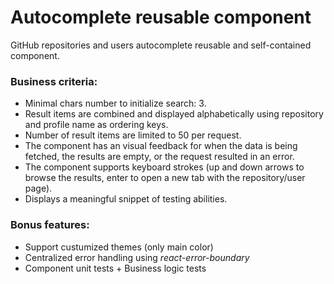 # Autocomplete reusable component

GitHub repositories and users autocomplete reusable and self-contained component.

### Business criteria:

- Minimal chars number to initialize search: 3.
- Result items are combined and displayed alphabetically using repository and profile
  name as ordering keys.
- Number of result items are limited to 50 per request.
- The component has an visual feedback for when the data is being fetched, the
  results are empty, or the request resulted in an error.
- The component supports keyboard strokes (up and down arrows to browse the results,
  enter to open a new tab with the repository/user page).
- Displays a meaningful snippet of testing abilities.

### Bonus features:

- Support custumized themes (only main color)
- Centralized error handling using _react-error-boundary_
- Component unit tests + Business logic tests
